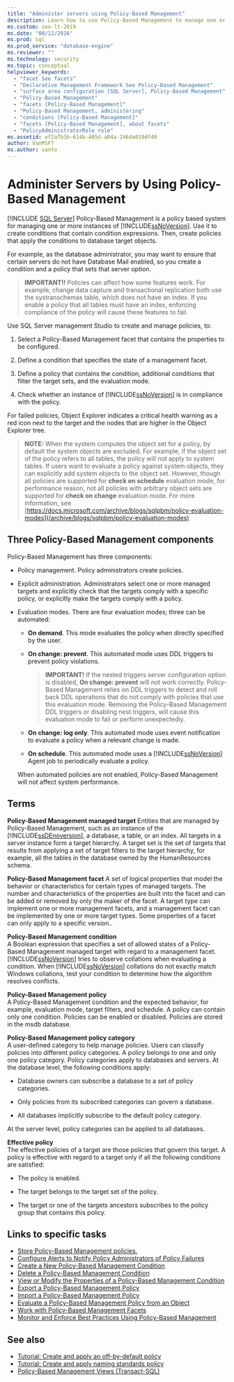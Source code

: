 ```yaml
---
title: "Administer servers using Policy-Based Management"
description: Learn how to use Policy-Based Management to manage one or more instances of SQL Server. 
ms.custom: seo-lt-2019
ms.date: "08/12/2016"
ms.prod: sql
ms.prod_service: "database-engine"
ms.reviewer: ""
ms.technology: security
ms.topic: conceptual
helpviewer_keywords: 
  - "facet See facets"
  - "Declarative Management Framework See Policy-Based Management"
  - "surface area configuration [SQL Server], Policy-Based Management"
  - "Policy-Based Management"
  - "facets [Policy-Based Management]"
  - "Policy-Based Management, administering"
  - "conditions [Policy-Based Management]"
  - "facets [Policy-Based Management], about facets"
  - "PolicyAdministratorRole role"
ms.assetid: ef2a7b3b-614b-405d-a04a-2464a019df40
author: VanMSFT
ms.author: vanto
---
```

# Administer Servers by Using Policy-Based Management
 [!INCLUDE [SQL Server](../../includes/applies-to-version/sqlserver.md)]
   Policy-Based Management is a policy based system for managing one or more instances of [!INCLUDE[ssNoVersion](../../includes/ssnoversion-md.md)]. Use it to create conditions that contain condition expressions. Then, create policies that apply the conditions to database target objects.  

For example, as the database administrator, you may want to ensure that certain servers do not have Database Mail enabled, so you  create a condition and a policy that sets that server option. 
   
 > **IMPORTANT!!** Policies can affect how some features work. For example, change data capture and transactional replication both use the systranschemas table, which does not have an index. If you enable a policy that all tables must have an index, enforcing compliance of the policy will cause these features to fail.  
  
 Use SQL Server management Studio to create and manage policies, to:
  
1.  Select a Policy-Based Management facet that contains the properties to be configured.  
  
2.  Define a condition that specifies the state of a management facet.  
  
3.  Define a policy that contains the condition, additional conditions that filter the target sets, and the evaluation mode.  
  
4.  Check whether an instance of [!INCLUDE[ssNoVersion](../../includes/ssnoversion-md.md)] is in compliance with the policy.  
  
 For failed policies, Object Explorer indicates a critical health warning as a red icon next to the target and the nodes that are higher in the Object Explorer tree.  
  
> **NOTE:** When the system computes the object set for a policy, by default the system objects are excluded.  For example, if the object set of the policy refers to all tables, the policy will not apply to system tables. If users want to evaluate a policy against system objects, they can explicitly add system objects to the object set. However, though all policies are supported for **check on schedule** evaluation mode, for performance reason, not all policies with arbitrary object sets are supported for **check on change** evaluation mode. For more information, see [https://docs.microsoft.com/archive/blogs/sqlpbm/policy-evaluation-modes](/archive/blogs/sqlpbm/policy-evaluation-modes)  
  
## Three Policy-Based Management components  
 Policy-Based Management has three components:  
  
-   Policy management. Policy administrators create policies.  
  
-   Explicit administration. Administrators select one or more managed targets and explicitly check that the targets comply with a specific policy, or explicitly make the targets comply with a policy.  
  
-   Evaluation modes. There are four evaluation modes; three can be automated:  
  
    -   **On demand**. This mode evaluates the policy when directly specified by the user.  
  
    -   **On change: prevent**. This automated mode uses DDL triggers to prevent policy violations.  
  
        > **IMPORTANT!** If the nested triggers server configuration option is disabled, **On change: prevent** will not work correctly. Policy-Based Management relies on DDL triggers to detect and roll back DDL operations that do not comply with policies that use this evaluation mode. Removing the Policy-Based Management DDL triggers or disabling nest triggers, will cause this evaluation mode to fail or perform unexpectedly.  
  
    -   **On change: log only**. This automated mode uses event notification to evaluate a policy when a relevant change is made.  
  
    -   **On schedule**. This automated mode uses a [!INCLUDE[ssNoVersion](../../includes/ssnoversion-md.md)] Agent job to periodically evaluate a policy.  
  
     When automated policies are not enabled, Policy-Based Management will not affect system performance.  
  
## Terms  
 **Policy-Based Management managed target** 
 Entities that are managed by Policy-Based Management, such as an instance of the [!INCLUDE[ssDEnoversion](../../includes/ssdenoversion-md.md)], a database, a table, or an index. All targets in a server instance form a target hierarchy. A target set is the set of targets that results from applying a set of target filters to the target hierarchy, for example, all the tables in the database owned by the HumanResources schema.  
  
 **Policy-Based Management facet**
 A set of logical properties that model the behavior or characteristics for certain types of managed targets. The number and characteristics of the properties are built into the facet and can be added or removed by only the maker of the facet. A target type can implement one or more management facets, and a management facet can be implemented by one or more target types. Some properties of a facet can only apply to a specific version..  
  
 **Policy-Based Management condition**  
 A Boolean expression that specifies a set of allowed states of a Policy-Based Management managed target with regard to a management facet. [!INCLUDE[ssNoVersion](../../includes/ssnoversion-md.md)] tries to observe collations when evaluating a condition. When [!INCLUDE[ssNoVersion](../../includes/ssnoversion-md.md)] collations do not exactly match Windows collations, test your condition to determine how the algorithm resolves conflicts.  
  
 **Policy-Based Management policy**  
 A Policy-Based Management condition and the expected behavior, for example, evaluation mode, target filters, and schedule. A policy can contain only one condition. Policies can be enabled or disabled. Policies are stored in the msdb database.  
  
 **Policy-Based Management policy category**  
 A user-defined category to help manage policies. Users can classify policies into different policy categories. A policy belongs to one and only one policy category. Policy categories apply to databases and servers. At the database level, the following conditions apply:  
  
-   Database owners can subscribe a database to a set of policy categories.  
  
-   Only policies from its subscribed categories can govern a database.  
  
-   All databases implicitly subscribe to the default policy category.  
  
 At the server level, policy categories can be applied to all databases.  
  
 **Effective policy**  
 The effective policies of a target are those policies that govern this target. A policy is effective with regard to a target only if all the following conditions are satisfied:  
  
-   The policy is enabled.  
  
-   The target belongs to the target set of the policy.  
  
-   The target or one of the targets ancestors subscribes to the policy group that contains this policy.  
  
## Links to specific tasks 

 - [Store Policy-Based Management policies.](policy-based-management-storage.md)
 - [Configure Alerts to Notify Policy Administrators of Policy Failures](../../relational-databases/policy-based-management/configure-alerts-to-notify-policy-administrators-of-policy-failures.md)
 - [Create a New Policy-Based Management Condition](../../relational-databases/policy-based-management/create-a-new-policy-based-management-condition.md)
 - [Delete a Policy-Based Management Condition](../../relational-databases/policy-based-management/delete-a-policy-based-management-condition.md)
 - [View or Modify the Properties of a Policy-Based Management Condition](../../relational-databases/policy-based-management/view-or-modify-the-properties-of-a-policy-based-management-condition.md)
 - [Export a Policy-Based Management Policy](../../relational-databases/policy-based-management/export-a-policy-based-management-policy.md)
 - [Import a Policy-Based Management Policy](../../relational-databases/policy-based-management/import-a-policy-based-management-policy.md)
 - [Evaluate a Policy-Based Management Policy from an Object](../../relational-databases/policy-based-management/evaluate-a-policy-based-management-policy-from-an-object.md)
 - [Work with Policy-Based Management Facets](../../relational-databases/policy-based-management/working-with-policy-based-management-facets.md)
 - [Monitor and Enforce Best Practices Using Policy-Based Management](../../relational-databases/policy-based-management/monitor-and-enforce-best-practices-by-using-policy-based-management.md)

## See also  
 
 - [Tutorial: Create and apply an off-by-default policy](lesson-1-create-and-apply-an-off-by-default-policy.md)
 - [Tutorial: Create and apply naming standards policy](lesson-2-create-and-apply-a-naming-standards-policy.md)
 - [Policy-Based Management Views &#40;Transact-SQL&#41;](../../relational-databases/system-catalog-views/policy-based-management-views-transact-sql.md)